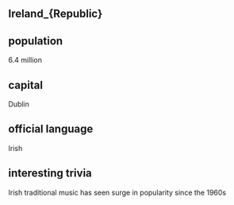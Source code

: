 ## Ireland_{Republic}
##  population
6.4 million

##  capital
Dublin
 
##  official language
Irish

##  interesting trivia
Irish traditional music has seen surge in popularity since the 1960s


